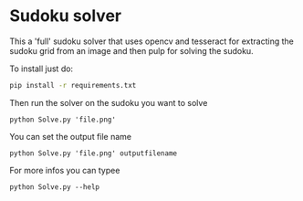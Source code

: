 # Sudoku solver

This a 'full' sudoku solver that uses opencv and tesseract for extracting the sudoku grid from an image and then pulp for solving the sudoku.

To install just do:

```bash
pip install -r requirements.txt
```

Then run the solver on the sudoku you want to solve

```
python Solve.py 'file.png'
```
You can set the output file name

```
python Solve.py 'file.png' outputfilename
```
For more infos you can typee

```
python Solve.py --help
```